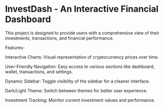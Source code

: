 # InvestDash - An Interactive Financial Dashboard
This project is designed to provide users with a comprehensive view of their investments, transactions, and financial performance. 

Features-

Interactive Charts: Visual representation of cryptocurrency prices over time.

User-Friendly Navigation: Easy access to various sections like dashboard, wallet, transactions, and settings.

Dynamic Sidebar: Toggle visibility of the sidebar for a cleaner interface.

Dark/Light Theme: Switch between themes for better user experience.

Investment Tracking: Monitor current investment values and performance.

